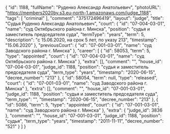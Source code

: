 {
    "id": 1188,
    "fullName": "Руденко Александр Анатольевич",
    "photoURL": "https://members2020by.s3.eu-north-1.amazonaws.com/judge_1188",
    "tags": [
        "criminal"
    ],
    "comment": "375172496419",
    "layout": "judge",
    "title": "Судья Руденко Александр Анатольевич",
    "court": {
        "id": "07-004-03-01",
        "name": "суд Октябрьского района г. Минска",
        "position": "судья и заместитель председателя суда",
        "termType": "years",
        "term": 5,
        "description": "c 15.06.2020, на срок 5 лет, по указу 213",
        "timestamp": "15.06.2020"
    },
    "previousCourt": {
        "id": "07-001-03-01",
        "name": "суд Заводского района г. Минска"
    },
    "career": [
        {
            "id": 58053,
            "term": 5,
            "type": "appointed",
            "court": {
                "id": "07-004-03-01",
                "name": "суд Октябрьского района г. Минска"
            },
            "extra": [],
            "comment": "",
            "house_id": "07-004-03-01",
            "judge_id": 1188,
            "position": "судья и заместитель председателя суда",
            "term_type": "years",
            "timestamp": "2020-06-15",
            "decree_number": "213"
        },
        {
            "id": 58054,
            "term": null,
            "type": "released",
            "court": {
                "id": "07-001-03-01",
                "name": "суд Заводского района г. Минска"
            },
            "extra": [],
            "comment": "",
            "house_id": "07-001-03-01",
            "judge_id": 1188,
            "position": "судья и заместитель председателя суда",
            "term_type": "",
            "timestamp": "2020-06-15",
            "decree_number": "213"
        },
        {
            "id": 5086,
            "term": 5,
            "type": "appointed",
            "court": {
                "id": "07-001-03-01",
                "name": "суд Заводского района г. Минска"
            },
            "extra": {
                "judge_id": 3836
            },
            "comment": "",
            "house_id": "07-001-03-01",
            "judge_id": 1188,
            "position": "судья",
            "term_type": "years",
            "timestamp": "2011-11-11",
            "decree_number": "521"
        }
    ]
}